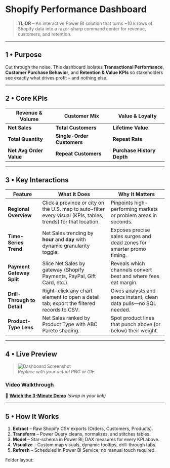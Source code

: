 # Shopify Performance Dashboard

> **TL;DR** – An interactive Power BI solution that turns ~10 k rows of Shopify data into a razor-sharp command center for revenue, customers, and retention.

---

## 1 • Purpose

Cut through the noise. This dashboard isolates **Transactional Performance**, **Customer Purchase Behavior**, and **Retention & Value KPIs** so stakeholders see exactly what drives profit – and nothing else.

---

## 2 • Core KPIs

| Revenue & Volume | Customer Mix | Value & Loyalty |
|------------------|--------------|-----------------|
| **Net Sales** | **Total Customers** | **Lifetime Value** |
| **Total Quantity** | **Single-Order Customers** | **Repeat Rate** |
| **Net Avg Order Value** | **Repeat Customers** | **Purchase History Depth** |

---

## 3 • Key Interactions

| Feature | What It Does | Why It Matters |
|---------|--------------|----------------|
| **Regional Overview** | Click a province or city on the U.S. map to auto-filter every visual (KPIs, tables, trends) for that location. | Pinpoints high-performing markets or problem areas in seconds. |
| **Time-Series Trend** | Net Sales trending by **hour** and **day** with dynamic granularity toggle. | Exposes precise sales surges and dead zones for smarter promo timing. |
| **Payment Gateway Split** | Slice Net Sales by gateway (Shopify Payments, PayPal, Gift Card, etc.). | Reveals which channels convert best and where fees eat margin. |
| **Drill-Through to Detail** | Right-click any chart element to open a detail tab; export the filtered records to CSV. | Gives analysts and execs instant, clean data pulls—no SQL needed. |
| **Product-Type Lens** | Net Sales ranked by Product Type with ABC Pareto shading. | Spot product lines that punch above (or below) their weight. |

---

## 4 • Live Preview

> ![Dashboard Screenshot](images/dashboard-preview.png)  
> *Replace with your actual PNG or GIF.*

### Video Walkthrough  
🎥 **[Watch the 3-Minute Demo](https://youtu.be/your-video-link)** *(swap in your link)*

---

## 5 • How It Works

1. **Extract** – Raw Shopify CSV exports (Orders, Customers, Products).  
2. **Transform** – Power Query cleans, normalizes, and stitches tables.  
3. **Model** – Star-schema in Power BI; DAX measures for every KPI above.  
4. **Visualize** – Custom map visuals, dynamic tooltips, drill-through tabs.  
5. **Refresh** – Scheduled in Power BI Service; no manual touch required.

Folder layout:


